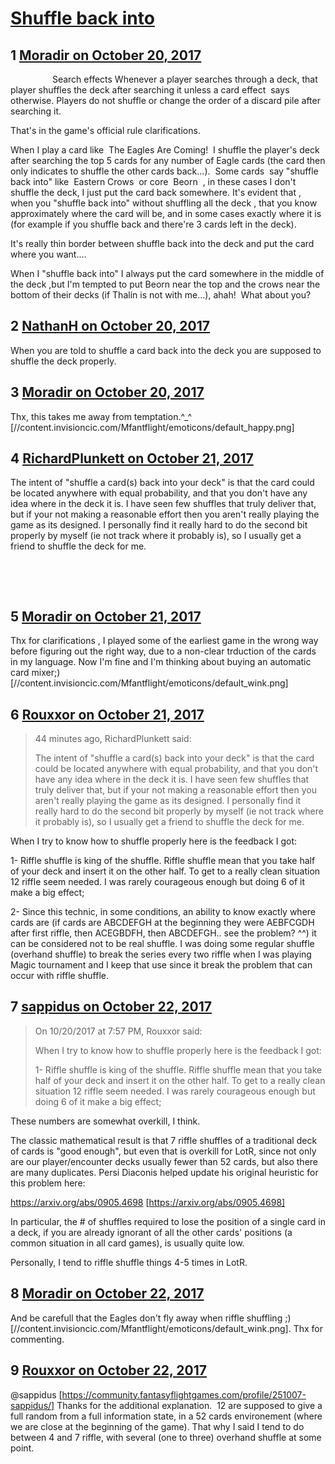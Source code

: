 # [Shuffle back into](https://community.fantasyflightgames.com/topic/261299-shuffle-back-into/)

## 1 [Moradir on October 20, 2017](https://community.fantasyflightgames.com/topic/261299-shuffle-back-into/?do=findComment&comment=3036735)

                 Search effects
Whenever a player searches through a deck, that player shuffles the deck after searching it unless a card effect  says otherwise. Players do not shuffle or change the order of a discard pile after searching it. 

That's in the game's official rule clarifications.

When I play a card like  The Eagles Are Coming!  I shuffle the player's deck after searching the top 5 cards for any number of Eagle cards (the card then only indicates to shuffle the other cards back...). 
Some cards  say "shuffle back into" like  Eastern Crows  or core  Beorn  , in these cases I don't shuffle the deck, I just put the card back somewhere.
It's evident that , when you "shuffle back into" without shuffling all the deck , that you know approximately where the card will be, and in some cases exactly where it is (for example if you shuffle back and there're 3 cards left in the deck).

It's really thin border between shuffle back into the deck and put the card where you want....

When I "shuffle back into" I always put the card somewhere in the middle of the deck ,but I'm tempted to put Beorn near the top and the crows near the bottom of their decks (if Thalin is not with me...), ahah!  What about you?

## 2 [NathanH on October 20, 2017](https://community.fantasyflightgames.com/topic/261299-shuffle-back-into/?do=findComment&comment=3036796)

When you are told to shuffle a card back into the deck you are supposed to shuffle the deck properly.

## 3 [Moradir on October 20, 2017](https://community.fantasyflightgames.com/topic/261299-shuffle-back-into/?do=findComment&comment=3036830)

Thx, this takes me away from temptation.^_^ [//content.invisioncic.com/Mfantflight/emoticons/default_happy.png]

## 4 [RichardPlunkett on October 21, 2017](https://community.fantasyflightgames.com/topic/261299-shuffle-back-into/?do=findComment&comment=3037241)

The intent of "shuffle a card(s) back into your deck" is that the card could be located anywhere with equal probability, and that you don't have any idea where in the deck it is. I have seen few shuffles that truly deliver that, but if your not making a reasonable effort then you aren't really playing the game as its designed. I personally find it really hard to do the second bit properly by myself (ie not track where it probably is), so I usually get a friend to shuffle the deck for me.

 

 

## 5 [Moradir on October 21, 2017](https://community.fantasyflightgames.com/topic/261299-shuffle-back-into/?do=findComment&comment=3037297)

Thx for clarifications ,
I played some of the earliest game in the wrong way before figuring out the right way, due to a non-clear trduction of the cards in my language. Now I'm fine and I'm thinking about buying an automatic card mixer;) [//content.invisioncic.com/Mfantflight/emoticons/default_wink.png]

## 6 [Rouxxor on October 21, 2017](https://community.fantasyflightgames.com/topic/261299-shuffle-back-into/?do=findComment&comment=3037300)

> 44 minutes ago, RichardPlunkett said:
> 
> The intent of "shuffle a card(s) back into your deck" is that the card could be located anywhere with equal probability, and that you don't have any idea where in the deck it is. I have seen few shuffles that truly deliver that, but if your not making a reasonable effort then you aren't really playing the game as its designed. I personally find it really hard to do the second bit properly by myself (ie not track where it probably is), so I usually get a friend to shuffle the deck for me.

When I try to know how to shuffle properly here is the feedback I got:

1- Riffle shuffle is king of the shuffle. Riffle shuffle mean that you take half of your deck and insert it on the other half. To get to a really clean situation 12 riffle seem needed. I was rarely courageous enough but doing 6 of it make a big effect;

2- Since this technic, in some conditions, an ability to know exactly where cards are (if cards are ABCDEFGH at the beginning they were AEBFCGDH after first riffle, then ACEGBDFH, then ABCDEFGH.. see the problem? ^^) it can be considered not to be real shuffle. I was doing some regular shuffle (overhand shuffle) to break the series every two riffle when I was playing Magic tournament and I keep that use since it break the problem that can occur with riffle shuffle.

## 7 [sappidus on October 22, 2017](https://community.fantasyflightgames.com/topic/261299-shuffle-back-into/?do=findComment&comment=3039189)

> On 10/20/2017 at 7:57 PM, Rouxxor said:
> 
> When I try to know how to shuffle properly here is the feedback I got:
> 
> 1- Riffle shuffle is king of the shuffle. Riffle shuffle mean that you take half of your deck and insert it on the other half. To get to a really clean situation 12 riffle seem needed. I was rarely courageous enough but doing 6 of it make a big effect;

These numbers are somewhat overkill, I think.

The classic mathematical result is that 7 riffle shuffles of a traditional deck of cards is "good enough", but even that is overkill for LotR, since not only are our player/encounter decks usually fewer than 52 cards, but also there are many duplicates. Persi Diaconis helped update his original heuristic for this problem here:

https://arxiv.org/abs/0905.4698 [https://arxiv.org/abs/0905.4698]

In particular, the # of shuffles required to lose the position of a single card in a deck, if you are already ignorant of all the other cards' positions (a common situation in all card games), is usually quite low.

Personally, I tend to riffle shuffle things 4-5 times in LotR.

## 8 [Moradir on October 22, 2017](https://community.fantasyflightgames.com/topic/261299-shuffle-back-into/?do=findComment&comment=3039211)

And be carefull that the Eagles don't fly away when riffle shuffling ;) [//content.invisioncic.com/Mfantflight/emoticons/default_wink.png]. Thx for commenting.

## 9 [Rouxxor on October 22, 2017](https://community.fantasyflightgames.com/topic/261299-shuffle-back-into/?do=findComment&comment=3039223)

@sappidus [https://community.fantasyflightgames.com/profile/251007-sappidus/] Thanks for the additional explanation.  12 are supposed to give a full random from a full information state, in a 52 cards environement (where we are close at the beginning of the game). That why I said I tend to do between 4 and 7 riffle, with several (one to three) overhand shuffle at some point.

